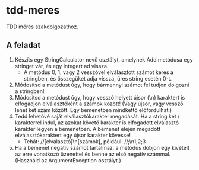 # tdd-meres
TDD mérés szakdolgozathoz.

## A feladat
 1. Készíts egy StringCalculator nevű osztályt, amelynek Add metódusa egy stringet vár, és egy integert ad vissza. 
    - A metódus 0, 1, vagy 2 vesszővel elválasztott számot keres a stringben, és összegüket adja vissza, üres string esetén 0-t.
2. Módosítsd a metódust úgy, hogy bármennyi számot fel tudjon dolgozni a stringben!
3. Módosítsd a metódust úgy, hogy vessző helyett újsor (\n) karaktert is elfogadjon elválasztóként a számok között! (Vagy újsor, vagy vessző lehet két szám között. Egy bemenetben mindkettő előfordulhat.) 
4. Tedd lehetővé saját elválasztókarakter megadását. Ha a string két / karakterrel indul, az azokat követő karakter is elfogadott elválasztó karakter legyen a bemenetben. A bemenet elején megadott elválasztókaraktert egy újsor karakter kövesse! 
    - Tehát: //[elválasztó]\n[számok], például: //;\n1;2;3 
5. Ha a bemenet negatív számot tartalmaz, a metódus dobjon egy kivételt az erre vonatkozó üzenettel és benne az első negatív számmal. (Használd az ArgumentException osztályt.)

